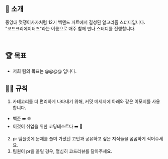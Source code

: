 ## 🙌 소개

중앙대 멋쟁이사자처럼 12기 백엔드 파트에서 결성된 알고리즘 스터디입니다.<br>
"코드크리에이터즈"라는 이름으로 매주 함께 만나 스터디를 진행합니다.

  <br/>
  
## 🏆 목표 

- 저희 팀의 목표는 @@@@ 입니다.

## 🧑‍🏫  규칙

1. 카테고리를 더 편리하게 나타내기 위해, 커밋 메세지에 아래와 같은 이모지를 사용합니다.
- 백준 ➡️ 🌐
- 이것이 취업을 위한 코딩테스트다 ➡️ 📒

2. pr 템플릿에 문제를 풀며 가졌던 고민과 공유하고 싶은 지식들을 꼼꼼하게 적어주세요.<br>
3. 팀원이 pr을 올릴 경우, 열심히 코드리뷰를 달아주세요.

<br/>
<br/>